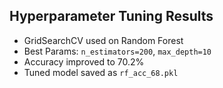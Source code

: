 ## Hyperparameter Tuning Results
- GridSearchCV used on Random Forest
- Best Params: `n_estimators=200`, `max_depth=10`
- Accuracy improved to 70.2%
- Tuned model saved as `rf_acc_68.pkl`
